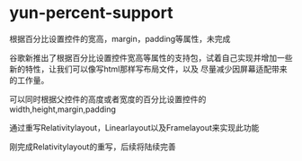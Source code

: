 # yun-percent-support
根据百分比设置控件的宽高，margin，padding等属性，未完成


谷歌新推出了根据百分比设置控件宽高等属性的支持包，试着自己实现并增加一些新的特性，让我们可以像写html那样写布局文件，以及
尽量减少因屏幕适配带来的工作量。


可以同时根据父控件的高度或者宽度的百分比设置控件的width,height,margin,padding


通过重写Relativitylayout，Linearlayout以及Framelayout来实现此功能


刚完成Relativitylayout的重写，后续将陆续完善
